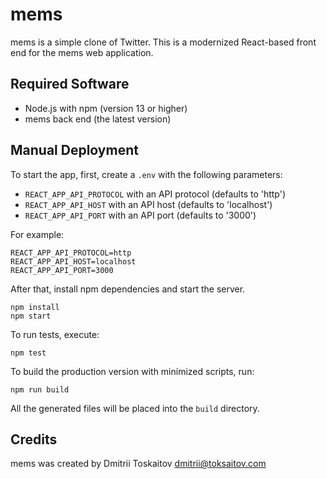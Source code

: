 mems
====

mems is a simple clone of Twitter. This is a modernized React-based front
end for the mems web application.

## Required Software

* Node.js with npm (version 13 or higher)
* mems back end (the latest version)

## Manual Deployment

To start the app, first, create a `.env` with the following parameters:

* `REACT_APP_API_PROTOCOL` with an API protocol (defaults to 'http')
* `REACT_APP_API_HOST` with an API host (defaults to 'localhost')
* `REACT_APP_API_PORT` with an API port (defaults to '3000')

For example:

```
REACT_APP_API_PROTOCOL=http
REACT_APP_API_HOST=localhost
REACT_APP_API_PORT=3000
```

After that, install npm dependencies and start the server.

```
npm install
npm start
```

To run tests, execute:

```
npm test
```

To build the production version with minimized scripts, run:

```
npm run build
```

All the generated files will be placed into the `build` directory.

## Credits

mems was created by Dmitrii Toskaitov <dmitrii@toksaitov.com>

